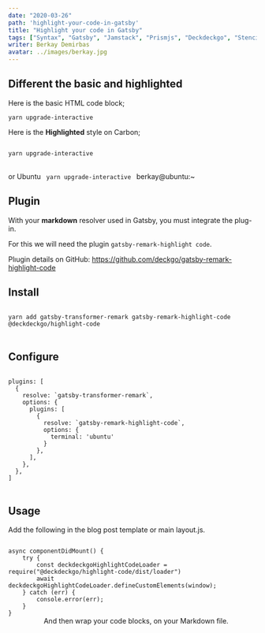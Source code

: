 ```yaml
---
date: "2020-03-26"
path: 'highlight-your-code-in-gatsby'
title: "Highlight your code in Gatsby"
tags: ["Syntax", "Gatsby", "Jamstack", "Prismjs", "Deckdeckgo", "Stenciljs"]
writer: Berkay Demirbas
avatar: ../images/berkay.jpg
---
```

## Different the basic and highlighted

Here is the basic HTML code block;

`yarn upgrade-interactive` 

Here is the **Highlighted** style on Carbon;

 <deckgo-highlight-code>
    <code slot="code">
yarn upgrade-interactive
    </code>
</deckgo-highlight-code>      

or Ubuntu
 <deckgo-highlight-code terminal='ubuntu' >
    <code slot="code">
yarn upgrade-interactive
    </code>
    <span slot="user">berkay@ubuntu:~</span>
</deckgo-highlight-code>         
   
## Plugin

With your **markdown** resolver used in Gatsby, you must integrate the plug-in.

For this we will need the plugin `gatsby-remark-highlight code`.

Plıugin details on GitHub:
https://github.com/deckgo/gatsby-remark-highlight-code


## Install

 <deckgo-highlight-code >
    <code slot="code">
yarn add gatsby-transformer-remark gatsby-remark-highlight-code @deckdeckgo/highlight-code
    </code>
</deckgo-highlight-code>         


## Configure

 <deckgo-highlight-code language='javascript'>
    <code slot="code">
plugins: [
  {
    resolve: `gatsby-transformer-remark`,
    options: {
      plugins: [
        {
          resolve: `gatsby-remark-highlight-code`,
          options: {
            terminal: 'ubuntu'
          }
        },
      ],
    },
  },
]
    </code>
</deckgo-highlight-code>         


## Usage

Add the following in the blog post template or main layout.js.


 <deckgo-highlight-code>
    <code slot="code">
async componentDidMount() {
    try {
        const deckdeckgoHighlightCodeLoader = require("@deckdeckgo/highlight-code/dist/loader")
        await deckdeckgoHighlightCodeLoader.defineCustomElements(window);
    } catch (err) {
        console.error(err);
    }
}
    </code>
</deckgo-highlight-code>    
     
And then wrap your code blocks, on your Markdown file.